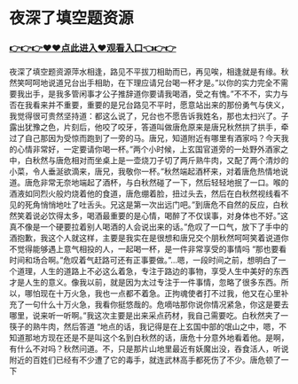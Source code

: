 # 夜深了填空题资源
### <a href="https://github.com/cdfrtw/ghty/issues/1">👉👉👉♥♥点此进入♥观看入口👈👉👉</a>
夜深了填空题资源萍水相逢，路见不平拔刀相助而已，再见唉，相逢就是有缘。秋然笑呵呵地说道兄台出手相助，在下理应请兄台喝一杯才是。”以你的实力完全不需要我出手，是我多管闲事才公子推辞道你要请我喝酒，受之有愧。”不不不，实力与否在我看来并不重要，重要的是兄台路见不平时，愿意站出来的那份勇气与侠义，我觉得很可贵然坚持道：都这么说了，兄台也不愿告诉我姓名，那也太扫兴了。子露出犹豫之色，片刻后，他咬了咬牙，答道叫做唐危原来是唐兄秋然拱了拱手，牵过了自己那因为受惊而跑到了一旁的马。唐兄，知道附近有哪里有酒家吗？今天我的心情非常好，一定要请你喝一杯。”两个小时候，上玄国官道旁的一处野外酒家之中，白秋然与唐危相对而坐桌上是一壶烧刀子切了两斤熟牛肉，又配了两个清炒的小菜，令人垂涎欲滴来，唐兄，我敬你一杯。”秋然端起酒杯来，对着唐危热情地说道。唐危非常无奈地端起了酒杯，与白秋然碰了一下，然后轻轻地抿了一口。喉的酒液如同烈火般灼烧着他的食道，唐危绷着脸，扭过头去，然后在白秋然视线看不见的死角悄悄地吐了吐舌头。兄这是第一次出远门吧。”到唐危不自然的反应，白秋然笑着说必饮得太多，喝酒最重要的是心情，喝醉了不仅误事，对身体也不好。”这真不像是一个硬要拉着别人喝酒的人会说出来的话。”危叹了一口气，放下了手中的酒抱歉，我这个人就这样，主要是我实在是很想和唐兄交个朋秋然呵呵笑着说道你不觉得能够遇上意气相投的人，一起喝一杯，是一件非常享受的事情吗
“那也要看时间和场合啊。”危叹着气赶路可还有正事要做。”…嗯，一段时间之前，想明白了一个道理，人生的道路上不必这么着急，专注于路边的事物，享受人生中美好的东西才是人生的意义。像我以前，就是因为太过专注于一件事情，忽略了很多东西。所以，哪怕现在十万火急，我也一点都不着急。正拘魂使者打不过我，他又在心里补充了一句什么十万火急，我看你挺悠哉的。危嘀咕那你说你情况紧急，你这是要去哪里，说来听一听啊。”我这次主要是出来采点药材，我自己需要吃。白秋然夹了一筷子的熟牛肉，然后答道
“地点的话，我记得是在上玄国中部的氓山之中，嗯，不知道那地方现在还是不是叫这个名到白秋然的话，唐危十分意外地看着他。是啊，有什么不对吗？秋然问道。不，只是那片山地里最近有妖魔出没，吞食活人，听说附近的百姓们已经有不少遭了它的毒手，就连武林高手都死伤了不少。唐危顿了一下
